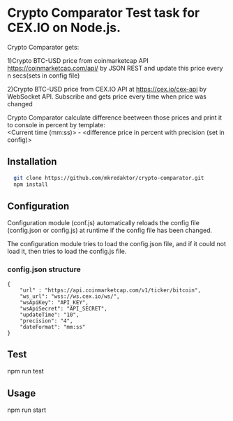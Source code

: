 # Crypto Comparator Test task for CEX.IO on Node.js.
Crypto Comparator gets:

1)Crypto BTC-USD price from coinmarketcap API <https://coinmarketcap.com/api/> by JSON REST and update this price every n secs(sets in config file)

2)Crypto BTC-USD price from CEX.IO API at <https://cex.io/cex-api> by WebSocket API. Subscribe and gets price every time when price was changed

Crypto Comparator calculate difference beetween those prices and print it to console in percent by template:</br>
<Current time (mm:ss)> - <difference price in percent with precision (set in config)>  

## Installation
```bash
  git clone https://github.com/mkredaktor/crypto-comparator.git
  npm install
```

## Configuration
Configuration module (conf.js) automatically reloads the config file (config.json or config.js) at runtime if the config file has been changed.

The configuration module tries to load the config.json file, and if it could not load it, then tries to load the config.js file.

### config.json structure
```
{
    "url" : "https://api.coinmarketcap.com/v1/ticker/bitcoin",
    "ws_url": "wss://ws.cex.io/ws/",
    "wsApiKey": "API_KEY",
    "wsApiSecret": "API_SECRET",
    "updateTime": "10",
    "precision": "4",
    "dateFormat": "mm:ss"
}
```

## Test
npm run test

## Usage
npm run start
